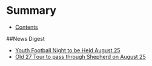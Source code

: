 # Summary

* [Contents](README.md)

##News Digest
* [Youth Football Night to be Held August 25](_posts/2016-08-23/2016-08-23-Youth-Football-Night-to-be-held-August-25th.md)
* [Old 27 Tour to pass through Shepherd on August 25](_posts/2016-08-11-old-27-tour-to-pass-through-shepherd-on-august-25.md)
